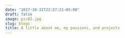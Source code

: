 ```yaml
---
date: "2017-10-31T22:27:21-05:00"
draft: false
image: pic02.jpg
slug: blogs
title: A little about me, my passions, and projects
---
```

